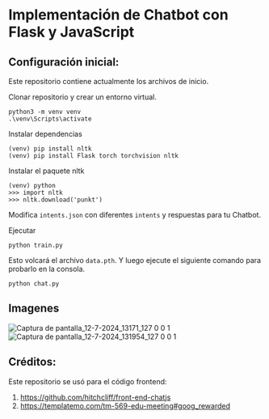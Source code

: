 # Implementación de Chatbot con Flask y JavaScript

## Configuración inicial:
Este repositorio contiene actualmente los archivos de inicio.

Clonar repositorio y crear un entorno virtual.
```
python3 -m venv venv
.\venv\Scripts\activate
```
Instalar dependencias
```
(venv) pip install nltk
(venv) pip install Flask torch torchvision nltk
```
Instalar el paquete nltk
```
(venv) python
>>> import nltk
>>> nltk.download('punkt')
```
Modifica `intents.json` con diferentes `intents`  y respuestas para tu Chatbot.

Ejecutar
```
python train.py
```
Esto volcará el archivo `data.pth`. Y luego ejecute el siguiente comando para probarlo en la consola.
```
python chat.py
```
## Imagenes 

![Captura de pantalla_12-7-2024_13171_127 0 0 1](https://github.com/user-attachments/assets/0ca5bedf-a045-418f-b6a2-a5b28a1f7d49)
![Captura de pantalla_12-7-2024_131954_127 0 0 1](https://github.com/user-attachments/assets/9ee7be89-c853-435f-86fb-f0ded18a95a0)

## Créditos:
Este repositorio se usó para el código frontend:
1. https://github.com/hitchcliff/front-end-chatjs
2. https://templatemo.com/tm-569-edu-meeting#goog_rewarded
